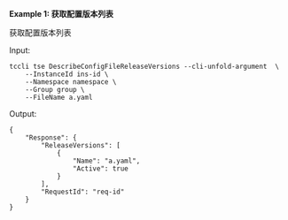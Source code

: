 **Example 1: 获取配置版本列表**

获取配置版本列表

Input: 

```
tccli tse DescribeConfigFileReleaseVersions --cli-unfold-argument  \
    --InstanceId ins-id \
    --Namespace namespace \
    --Group group \
    --FileName a.yaml
```

Output: 
```
{
    "Response": {
        "ReleaseVersions": [
            {
                "Name": "a.yaml",
                "Active": true
            }
        ],
        "RequestId": "req-id"
    }
}
```

